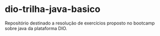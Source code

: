 # dio-trilha-java-basico
Repositório destinado a resolução de exercícios proposto no bootcamp sobre java da plataforma DIO.
